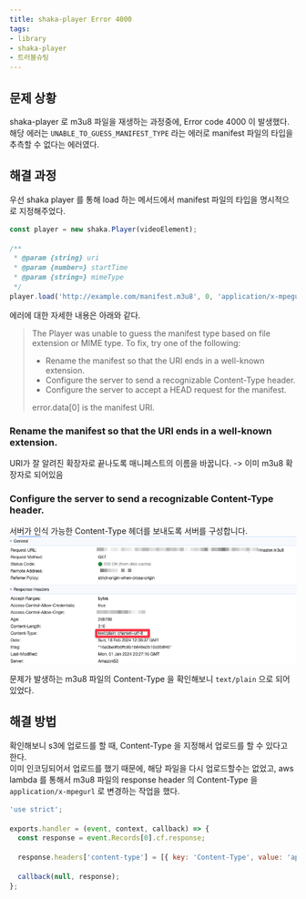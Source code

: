 ```yaml
---
title: shaka-player Error 4000
tags:
- library
- shaka-player
- 트러블슈팅
---
```


## 문제 상황

shaka-player 로 m3u8 파일을 재생하는 과정중에, Error code 4000 이 발생했다.  
해당 에러는 `UNABLE_TO_GUESS_MANIFEST_TYPE` 라는 에러로 manifest 파일의 타입을 추측할 수 없다는 에러였다.

## 해결 과정

우선 shaka player 를 통해 load 하는 메서드에서 manifest 파일의 타입을 명시적으로 지정해주었다.

```javascript
const player = new shaka.Player(videoElement);

/**
 * @param {string} uri
 * @param {number=} startTime
 * @param {string=} mimeType
 */
player.load('http://example.com/manifest.m3u8', 0, 'application/x-mpegurl');
```

에러에 대한 자세한 내용은 아래와 같다.
> The Player was unable to guess the manifest type based on file extension or MIME type. To fix, try one of the following:  
> - Rename the manifest so that the URI ends in a well-known extension.  
> - Configure the server to send a recognizable Content-Type header.  
> - Configure the server to accept a HEAD request for the manifest.  
> 
> error.data[0] is the manifest URI.

### Rename the manifest so that the URI ends in a well-known extension.
URI가 잘 알려진 확장자로 끝나도록 매니페스트의 이름을 바꿉니다. -> 이미 m3u8 확장자로 되어있음

### Configure the server to send a recognizable Content-Type header.
서버가 인식 가능한 Content-Type 헤더를 보내도록 서버를 구성합니다.
![](../attachments/.shaka-player-error-4000_images/92edbb59.png)

문제가 발생하는 m3u8 파일의 Content-Type 을 확인해보니 `text/plain` 으로 되어있었다.

## 해결 방법
확인해보니 s3에 업로드를 할 때, Content-Type 을 지정해서 업로드를 할 수 있다고 한다.  
이미 인코딩되어서 업로드를 했기 때문에, 해당 파일을 다시 업로드할수는 없었고, aws lambda 를 통해서 m3u8 파일의 response header 의 Content-Type 을 `application/x-mpegurl` 로 변경하는 작업을 했다.

```javascript
'use strict';

exports.handler = (event, context, callback) => {
  const response = event.Records[0].cf.response;
  
  response.headers['content-type'] = [{ key: 'Content-Type', value: 'application/x-mpegurl' }];
  
  callback(null, response);
};
```


